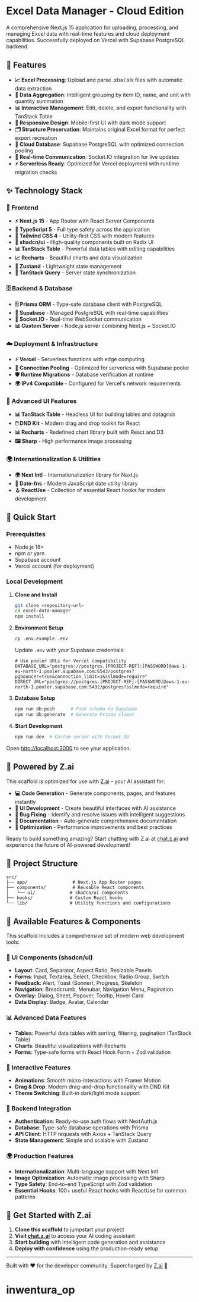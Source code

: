 # Excel Data Manager - Cloud Edition

A comprehensive Next.js 15 application for uploading, processing, and managing Excel data with real-time features and cloud deployment capabilities. Successfully deployed on Vercel with Supabase PostgreSQL backend.

## 🚀 Features

- **📈 Excel Processing**: Upload and parse .xlsx/.xls files with automatic data extraction
- **🔄 Data Aggregation**: Intelligent grouping by item ID, name, and unit with quantity summation
- **📊 Interactive Management**: Edit, delete, and export functionality with TanStack Table
- **📱 Responsive Design**: Mobile-first UI with dark mode support
- **🗂️ Structure Preservation**: Maintains original Excel format for perfect export recreation
- **💾 Cloud Database**: Supabase PostgreSQL with optimized connection pooling
- **🔌 Real-time Communication**: Socket.IO integration for live updates
- **⚡ Serverless Ready**: Optimized for Vercel deployment with runtime migration checks

## ✨ Technology Stack

### 🎯 Frontend
- **⚡ Next.js 15** - App Router with React Server Components
- **📘 TypeScript 5** - Full type safety across the application
- **🎨 Tailwind CSS 4** - Utility-first CSS with modern features
- **🧩 shadcn/ui** - High-quality components built on Radix UI
- **📊 TanStack Table** - Powerful data tables with editing capabilities
- **📈 Recharts** - Beautiful charts and data visualization
- **🐻 Zustand** - Lightweight state management
- **🔄 TanStack Query** - Server state synchronization

### 🗄️ Backend & Database
- **🗄️ Prisma ORM** - Type-safe database client with PostgreSQL
- **🐘 Supabase** - Managed PostgreSQL with real-time capabilities
- **🔌 Socket.IO** - Real-time WebSocket communication
- **📊 Custom Server** - Node.js server combining Next.js + Socket.IO

### ☁️ Deployment & Infrastructure
- **⚡ Vercel** - Serverless functions with edge computing
- **🔗 Connection Pooling** - Optimized for serverless with Supabase pooler
- **🛡️ Runtime Migrations** - Database verification at runtime
- **🌍 IPv4 Compatible** - Configured for Vercel's network requirements

### 🎨 Advanced UI Features
- **📊 TanStack Table** - Headless UI for building tables and datagrids
- **🖱️ DND Kit** - Modern drag and drop toolkit for React
- **📊 Recharts** - Redefined chart library built with React and D3
- **🖼️ Sharp** - High performance image processing

### 🌍 Internationalization & Utilities
- **🌍 Next Intl** - Internationalization library for Next.js
- **📅 Date-fns** - Modern JavaScript date utility library
- **🪝 ReactUse** - Collection of essential React hooks for modern development

## 🚀 Quick Start

### Prerequisites
- Node.js 18+
- npm or yarn
- Supabase account
- Vercel account (for deployment)

### Local Development

1. **Clone and Install**
   ```bash
   git clone <repository-url>
   cd excel-data-manager
   npm install
   ```

2. **Environment Setup**
   ```bash
   cp .env.example .env
   ```
   
   Update `.env` with your Supabase credentials:
   ```env
   # Use pooler URLs for Vercel compatibility
   DATABASE_URL="postgres://postgres.[PROJECT-REF]:[PASSWORD]@aws-1-eu-north-1.pooler.supabase.com:6543/postgres?pgbouncer=true&connection_limit=1&sslmode=require"
   DIRECT_URL="postgres://postgres.[PROJECT-REF]:[PASSWORD]@aws-1-eu-north-1.pooler.supabase.com:5432/postgres?sslmode=require"
   ```

3. **Database Setup**
   ```bash
   npm run db:push      # Push schema to Supabase
   npm run db:generate  # Generate Prisma client
   ```

4. **Start Development**
   ```bash
   npm run dev  # Custom server with Socket.IO
   ```

Open [http://localhost:3000](http://localhost:3000) to see your application.

## 🤖 Powered by Z.ai

This scaffold is optimized for use with [Z.ai](https://chat.z.ai) - your AI assistant for:

- **💻 Code Generation** - Generate components, pages, and features instantly
- **🎨 UI Development** - Create beautiful interfaces with AI assistance  
- **🔧 Bug Fixing** - Identify and resolve issues with intelligent suggestions
- **📝 Documentation** - Auto-generate comprehensive documentation
- **🚀 Optimization** - Performance improvements and best practices

Ready to build something amazing? Start chatting with Z.ai at [chat.z.ai](https://chat.z.ai) and experience the future of AI-powered development!

## 📁 Project Structure

```
src/
├── app/                 # Next.js App Router pages
├── components/          # Reusable React components
│   └── ui/             # shadcn/ui components
├── hooks/              # Custom React hooks
└── lib/                # Utility functions and configurations
```

## 🎨 Available Features & Components

This scaffold includes a comprehensive set of modern web development tools:

### 🧩 UI Components (shadcn/ui)
- **Layout**: Card, Separator, Aspect Ratio, Resizable Panels
- **Forms**: Input, Textarea, Select, Checkbox, Radio Group, Switch
- **Feedback**: Alert, Toast (Sonner), Progress, Skeleton
- **Navigation**: Breadcrumb, Menubar, Navigation Menu, Pagination
- **Overlay**: Dialog, Sheet, Popover, Tooltip, Hover Card
- **Data Display**: Badge, Avatar, Calendar

### 📊 Advanced Data Features
- **Tables**: Powerful data tables with sorting, filtering, pagination (TanStack Table)
- **Charts**: Beautiful visualizations with Recharts
- **Forms**: Type-safe forms with React Hook Form + Zod validation

### 🎨 Interactive Features
- **Animations**: Smooth micro-interactions with Framer Motion
- **Drag & Drop**: Modern drag-and-drop functionality with DND Kit
- **Theme Switching**: Built-in dark/light mode support

### 🔐 Backend Integration
- **Authentication**: Ready-to-use auth flows with NextAuth.js
- **Database**: Type-safe database operations with Prisma
- **API Client**: HTTP requests with Axios + TanStack Query
- **State Management**: Simple and scalable with Zustand

### 🌍 Production Features
- **Internationalization**: Multi-language support with Next Intl
- **Image Optimization**: Automatic image processing with Sharp
- **Type Safety**: End-to-end TypeScript with Zod validation
- **Essential Hooks**: 100+ useful React hooks with ReactUse for common patterns

## 🤝 Get Started with Z.ai

1. **Clone this scaffold** to jumpstart your project
2. **Visit [chat.z.ai](https://chat.z.ai)** to access your AI coding assistant
3. **Start building** with intelligent code generation and assistance
4. **Deploy with confidence** using the production-ready setup

---

Built with ❤️ for the developer community. Supercharged by [Z.ai](https://chat.z.ai) 🚀
# inwentura_op
